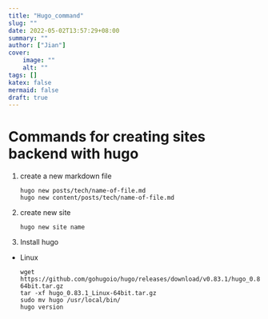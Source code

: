 ```yaml
---
title: "Hugo_command"
slug: ""
date: 2022-05-02T13:57:29+08:00
summary: ""
author: ["Jian"]
cover:
    image: ""
    alt: ""
tags: []
katex: false
mermaid: false
draft: true
---
```


# Commands for creating sites backend with hugo

1. create a new markdown file
    ```shell
    hugo new posts/tech/name-of-file.md  
    hugo new content/posts/tech/name-of-file.md
    ```

2. create new site
    ```shell
    hugo new site name
    ```

3. Install hugo 

- Linux
    ```shell
    wget https://github.com/gohugoio/hugo/releases/download/v0.83.1/hugo_0.83.1_Linux-64bit.tar.gz
    tar -xf hugo_0.83.1_Linux-64bit.tar.gz
    sudo mv hugo /usr/local/bin/
    hugo version
    ```
